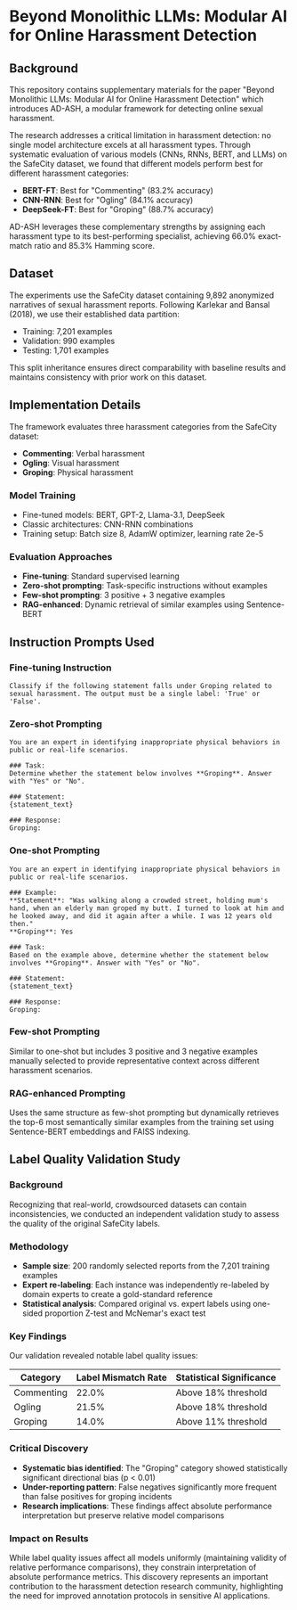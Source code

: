 # Beyond Monolithic LLMs: Modular AI for Online Harassment Detection

## Background

This repository contains supplementary materials for the paper "Beyond Monolithic LLMs: Modular AI for Online Harassment Detection" which introduces AD-ASH, a modular framework for detecting online sexual harassment.

The research addresses a critical limitation in harassment detection: no single model architecture excels at all harassment types. Through systematic evaluation of various models (CNNs, RNNs, BERT, and LLMs) on the SafeCity dataset, we found that different models perform best for different harassment categories:

- **BERT-FT**: Best for "Commenting" (83.2% accuracy)
- **CNN-RNN**: Best for "Ogling" (84.1% accuracy)  
- **DeepSeek-FT**: Best for "Groping" (88.7% accuracy)

AD-ASH leverages these complementary strengths by assigning each harassment type to its best-performing specialist, achieving 66.0% exact-match ratio and 85.3% Hamming score.

## Dataset


The experiments use the SafeCity dataset containing 9,892 anonymized narratives of sexual harassment reports. Following Karlekar and Bansal (2018), we use their established data partition:
- Training: 7,201 examples
- Validation: 990 examples  
- Testing: 1,701 examples

This split inheritance ensures direct comparability with baseline results and maintains consistency with prior work on this dataset.
  
## Implementation Details

The framework evaluates three harassment categories from the SafeCity dataset:
- **Commenting**: Verbal harassment
- **Ogling**: Visual harassment  
- **Groping**: Physical harassment

### Model Training
- Fine-tuned models: BERT, GPT-2, Llama-3.1, DeepSeek
- Classic architectures: CNN-RNN combinations
- Training setup: Batch size 8, AdamW optimizer, learning rate 2e-5

### Evaluation Approaches
- **Fine-tuning**: Standard supervised learning
- **Zero-shot prompting**: Task-specific instructions without examples
- **Few-shot prompting**: 3 positive + 3 negative examples
- **RAG-enhanced**: Dynamic retrieval of similar examples using Sentence-BERT

## Instruction Prompts Used

### Fine-tuning Instruction
```Classify if the following statement falls under Groping related to sexual harassment. The output must be a single label: 'True' or 'False'.```

### Zero-shot Prompting

```
You are an expert in identifying inappropriate physical behaviors in public or real-life scenarios.

### Task:
Determine whether the statement below involves **Groping**. Answer with "Yes" or "No".

### Statement:
{statement_text}

### Response:
Groping:
```

### One-shot Prompting

```
You are an expert in identifying inappropriate physical behaviors in public or real-life scenarios.

### Example:
**Statement**: "Was walking along a crowded street, holding mum's hand, when an elderly man groped my butt. I turned to look at him and he looked away, and did it again after a while. I was 12 years old then."  
**Groping**: Yes

### Task:
Based on the example above, determine whether the statement below involves **Groping**. Answer with "Yes" or "No".

### Statement:
{statement_text}

### Response:
Groping:
```

### Few-shot Prompting
Similar to one-shot but includes 3 positive and 3 negative examples manually selected to provide representative context across different harassment scenarios.

### RAG-enhanced Prompting
Uses the same structure as few-shot prompting but dynamically retrieves the top-6 most semantically similar examples from the training set using Sentence-BERT embeddings and FAISS indexing.

## Label Quality Validation Study

### Background
Recognizing that real-world, crowdsourced datasets can contain inconsistencies, we conducted an independent validation study to assess the quality of the original SafeCity labels.

### Methodology
- **Sample size**: 200 randomly selected reports from the 7,201 training examples
- **Expert re-labeling**: Each instance was independently re-labeled by domain experts to create a gold-standard reference
- **Statistical analysis**: Compared original vs. expert labels using one-sided proportion Z-test and McNemar's exact test

### Key Findings
Our validation revealed notable label quality issues:

| Category | Label Mismatch Rate | Statistical Significance |
|----------|-------------------|-------------------------|
| Commenting | 22.0% | Above 18% threshold |
| Ogling | 21.5% | Above 18% threshold |
| Groping | 14.0% | Above 11% threshold |

### Critical Discovery
- **Systematic bias identified**: The "Groping" category showed statistically significant directional bias (p < 0.01)
- **Under-reporting pattern**: False negatives significantly more frequent than false positives for groping incidents
- **Research implications**: These findings affect absolute performance interpretation but preserve relative model comparisons

### Impact on Results
While label quality issues affect all models uniformly (maintaining validity of relative performance comparisons), they constrain interpretation of absolute performance metrics. This discovery represents an important contribution to the harassment detection research community, highlighting the need for improved annotation protocols in sensitive AI applications.
